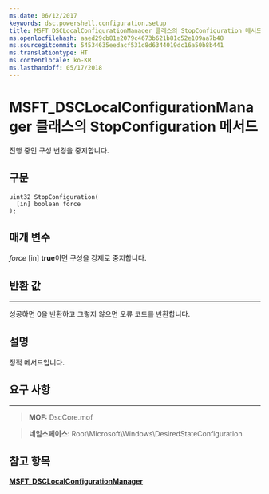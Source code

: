 ```yaml
---
ms.date: 06/12/2017
keywords: dsc,powershell,configuration,setup
title: MSFT_DSCLocalConfigurationManager 클래스의 StopConfiguration 메서드
ms.openlocfilehash: aaed29cb81e2079c4673b621b81c52e109aa7b48
ms.sourcegitcommit: 54534635eedacf531d8d6344019dc16a50b8b441
ms.translationtype: HT
ms.contentlocale: ko-KR
ms.lasthandoff: 05/17/2018
---
```

# <a name="stopconfiguration-method-of-the-msftdsclocalconfigurationmanager-class"></a>MSFT_DSCLocalConfigurationManager 클래스의 StopConfiguration 메서드

진행 중인 구성 변경을 중지합니다.

<a name="syntax"></a>구문
------

```mof
uint32 StopConfiguration(
  [in] boolean force
);
```

<a name="parameters"></a>매개 변수
----------

*force* \[in\] **true**이면 구성을 강제로 중지합니다.

## <a name="return-value"></a>반환 값
------------

성공하면 0을 반환하고 그렇지 않으면 오류 코드를 반환합니다.

## <a name="remarks"></a>설명

정적 메서드입니다.

## <a name="requirements"></a>요구 사항
------------
>**MOF:** DscCore.mof

>**네임스페이스**: Root\Microsoft\Windows\DesiredStateConfiguration


## <a name="see-also"></a>참고 항목


[**MSFT_DSCLocalConfigurationManager**](msft-dsclocalconfigurationmanager.md)
